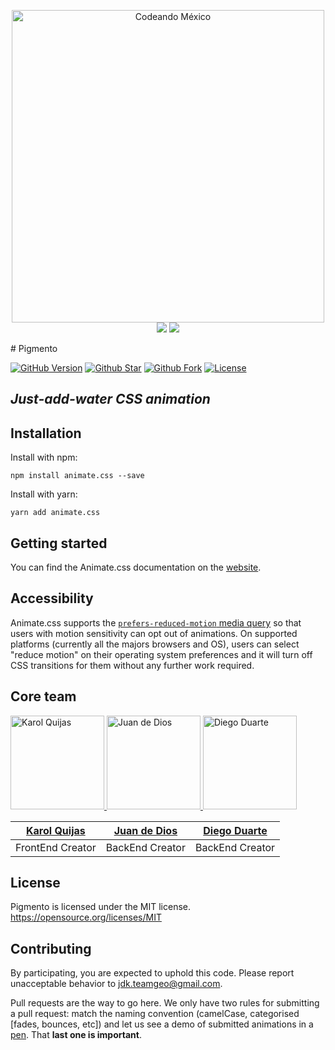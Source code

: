<p align="center">
<img src="http://codeandomexico.org/resources/img/codeandomexico.png" width="500" alt="Codeando México"><br>
<a href="http://www.codeandomexico.org/" target="_blank"><img src="https://img.shields.io/badge/website-JDK--00D88E.svg"></a>
<a href="http://slack.JDK+.org/" target="_blank"><img src="https://img.shields.io/badge/slack-JDK--EC0E4F.svg"></a>
</p>
# Pigmento

[![GitHub Version](https://img.shields.io/github/release/MandujanoKarol/JDK-.svg?style=for-the-badge)](https://github.com/MandujanoKarol/JDK-) [![Github Star](https://img.shields.io/github/stars/MandujanoKarol/JDK-.svg?style=for-the-badge)](https://github.com/MandujanoKarol/JDK-) [![Github Fork](https://img.shields.io/github/forks/MandujanoKarol/JDK-.svg?style=for-the-badge)](https://github.com/MandujanoKarol/JDK-) [![License]( https://img.shields.io/github/license/MandujanoKarol/JDK-.svg?style=for-the-badge)](https://github.com/MandujanoKarol/JDK-)

## _Just-add-water CSS animation_

## Installation

Install with npm:

```shell
npm install animate.css --save
```

Install with yarn:

```shell
yarn add animate.css
```

## Getting started

You can find the Animate.css documentation on the [website](https://animate.style/).

## Accessibility

Animate.css supports the [`prefers-reduced-motion` media query](https://webkit.org/blog/7551/responsive-design-for-motion/) so that users with motion sensitivity can opt out of animations. On supported platforms (currently all the majors browsers and OS), users can select "reduce motion" on their operating system preferences and it will turn off CSS transitions for them without any further work required.

## Core team 
<a href="https://github.com/MandujanoKarol" target="_blank"> 
<img src="https://scontent.fgdl4-1.fna.fbcdn.net/v/t1.0-9/90677103_2848505541894884_1151138169761038336_n.jpg?_nc_cat=111&_nc_sid=85a577&_nc_ohc=iDFy1SYU5BQAX_c2Kp3&_nc_ht=scontent.fgdl4-1.fna&oh=1ee6fc80a49051364b29f88f4f3283c3&oe=5EE3AD28&dl=1" 
width="150" height="150" alt="Karol Quijas"> 
</a>
<a href="https://github.com/Juancruzd" target="_blank"> 
<img src="https://scontent.fgdl4-1.fna.fbcdn.net/v/t1.0-9/61772475_2329397377348987_7993628823046324224_n.jpg?_nc_cat=111&_nc_sid=85a577&_nc_ohc=Ar_lWxuWyJUAX9XWj9Q&_nc_ht=scontent.fgdl4-1.fna&oh=cf7220cff3fa9968bf1ed1f3753769dc&oe=5EE1F55F&dl=1" width="150" height="150"
alt="Juan de Dios">  
</a>
<a href="https://github.com/duarteissc" target="_blank"> 
<img src="https://drive.google.com/uc?export=download&id=147JA-oZi6b3xc33PLYQRyAqVLOgICfGK" width="150" height="150"
alt="Diego Duarte">
</a>

[Karol Quijas](https://github.com/MandujanoKarol) | [Juan de Dios](https://github.com/Juancruzd) | [Diego Duarte](https://github.com/duarteissc)
------------ | ------------- | -------------
FrontEnd Creator | BackEnd Creator | BackEnd Creator 

## License

Pigmento is licensed under the MIT license. <https://opensource.org/licenses/MIT>

## Contributing

By participating, you are expected to uphold this code. Please report unacceptable behavior to [jdk.teamgeo@gmail.com](mailto:jdk.teamgeo@gmail.com).



Pull requests are the way to go here. We only have two rules for submitting a pull request: match the naming convention (camelCase, categorised [fades, bounces, etc]) and let us see a demo of submitted animations in a [pen](https://codepen.io). That **last one is important**.

